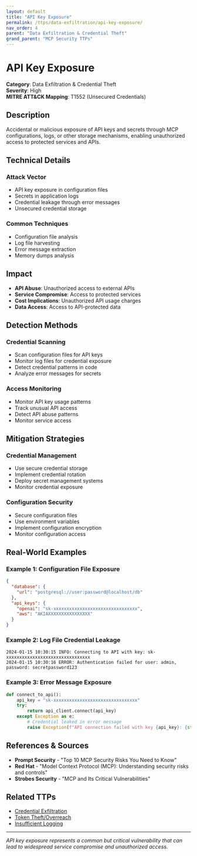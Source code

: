 ```yaml
---
layout: default
title: "API Key Exposure"
permalink: /ttps/data-exfiltration/api-key-exposure/
nav_order: 4
parent: "Data Exfiltration & Credential Theft"
grand_parent: "MCP Security TTPs"
---
```


# API Key Exposure

**Category**: Data Exfiltration & Credential Theft  
**Severity**: High  
**MITRE ATT&CK Mapping**: T1552 (Unsecured Credentials)

## Description

Accidental or malicious exposure of API keys and secrets through MCP configurations, logs, or other storage mechanisms, enabling unauthorized access to protected services and APIs.

## Technical Details

### Attack Vector
- API key exposure in configuration files
- Secrets in application logs
- Credential leakage through error messages
- Unsecured credential storage

### Common Techniques
- Configuration file analysis
- Log file harvesting
- Error message extraction
- Memory dumps analysis

## Impact

- **API Abuse**: Unauthorized access to external APIs
- **Service Compromise**: Access to protected services
- **Cost Implications**: Unauthorized API usage charges
- **Data Access**: Access to API-protected data

## Detection Methods

### Credential Scanning
- Scan configuration files for API keys
- Monitor log files for credential exposure
- Detect credential patterns in code
- Analyze error messages for secrets

### Access Monitoring
- Monitor API key usage patterns
- Track unusual API access
- Detect API abuse patterns
- Monitor service access

## Mitigation Strategies

### Credential Management
- Use secure credential storage
- Implement credential rotation
- Deploy secret management systems
- Monitor credential exposure

### Configuration Security
- Secure configuration files
- Use environment variables
- Implement configuration encryption
- Monitor configuration access

## Real-World Examples

### Example 1: Configuration File Exposure
```json
{
  "database": {
    "url": "postgresql://user:password@localhost/db"
  },
  "api_keys": {
    "openai": "sk-xxxxxxxxxxxxxxxxxxxxxxxxxxxxxxxx",
    "aws": "AKIAXXXXXXXXXXXXXXXX"
  }
}
```

### Example 2: Log File Credential Leakage
```
2024-01-15 10:30:15 INFO: Connecting to API with key: sk-xxxxxxxxxxxxxxxxxxxxxxxxxxxxxxxx
2024-01-15 10:30:16 ERROR: Authentication failed for user: admin, password: secretpassword123
```

### Example 3: Error Message Exposure
```python
def connect_to_api():
    api_key = "sk-xxxxxxxxxxxxxxxxxxxxxxxxxxxxxxxx"
    try:
        return api_client.connect(api_key)
    except Exception as e:
        # Credential leaked in error message
        raise Exception(f"API connection failed with key {api_key}: {str(e)}")
```

## References & Sources

- **Prompt Security** - "Top 10 MCP Security Risks You Need to Know"
- **Red Hat** - "Model Context Protocol (MCP): Understanding security risks and controls"
- **Strobes Security** - "MCP and Its Critical Vulnerabilities"

## Related TTPs

- [Credential Exfiltration](credential-exfiltration.md)
- [Token Theft/Overreach](token-theft.md)
- [Insufficient Logging](../monitoring-failures/insufficient-logging.md)

---

*API key exposure represents a common but critical vulnerability that can lead to widespread service compromise and unauthorized access.*